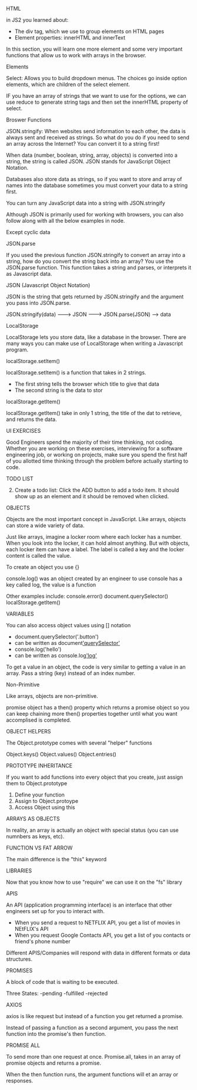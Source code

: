 HTML

in JS2 you learned about:

- The div tag, which we use to group elements on HTML pages
- Element properties: innerHTML and innerText

In this section, you will learn one more element and some very important functions that allow us to work with arrays in the browser.

Elements

Select: 
Allows you to build dropdown menus. The choices go inside option elements, which are children of the select element.

IF you have an array of strings that we want to use for the options, we can use reduce to generate string tags and then set the innerHTML property of select.


Broswer Functions

JSON.stringify: 
When websites send information to each other, the data is always sent and received as strings. So what do you do if you need to send an array across the Internet? You can convert it to a string first!

When data (number, boolean, string, array, objects) is converted into a string, the string is called JSON. JSON stands for JavaScript Object Notation.

Databases also store data as strings, so if you want to store and array of names into the database sometimes you must convert your data to a string first.

You can turn any JavaScript data into a string with JSON.stringify

Although JSON is primarily used for working with browsers, you can also follow along with all the below examples in node.

Except cyclic data


JSON.parse

If you used the previous function JSON.stringify to convert an array into a string, how do you convert the string back into an array? You use the JSON.parse function. This function takes a string and parses, or interprets it as Javascript data.


JSON (Javascript Object Notation)

JSON is the string that gets returned by JSON.stringify and the argument you pass into JSON.parse.

JSON.stringify(data) ---> JSON ---> JSON.parse(JSON) --> data


LocalStorage

LocalStorage lets you store data, like a database in the browser. There are many ways you can make use of LocalStorage when writing a Javascript program.

localStorage.setItem()

localStorage.setItem() is a function that takes in 2 strings.

- The first string tells the browser which title to give that data
- The second string is the data to stor

localStorage.getItem()

localStorage.getItem() take in only 1 string, the title of the dat to retrieve, and returns the data.


UI EXERCISES

Good Engineers spend the majority of their time thinking, not coding. Whether you are working on these exercises, interviewing for a software engineering job, or working on projects, make sure you spend the first half of you allotted time thinking through the problem before actually starting to code.


TODO LIST 

2. Create a todo list:
Click the ADD button to add a todo item. It should show up as an element and it should be removed when clicked.


OBJECTS

Objects are the most important concept in JavaScript. Like arrays, objects can store a wide variety of data.

Just like arrays, imagine a locker room where each locker has a number. When you look into the locker, it can hold almost anything. But with objects, each locker item can have a label. The label is called a key and the locker content is called the value.

To create an object you use {}

console.log() was an object created by an engineer to use
console has a key called log, the value is a function

Other examples include:
console.error()
document.querySelector()
localStorage.getItem()


VARIABLES

You can also access object values using [] notation
- document.querySelector('.button')
- can be written as document['querySelector']('.button')
- console.log('hello')
- can be written as console.log['log']('hello')

To get a value in an object, the code is very similar to getting a value in an array. Pass a string (key) instead of an index number.


Non-Primitive

Like arrays, objects are non-primitive.

promise object has a then() property which returns a promise object so you can keep chaining more then() properties together until what you want accomplised is completed. 


OBJECT HELPERS 

The Object.prototype comes with several "helper" functions

Object.keys()
Object.values()
Object.entries()


PROTOTYPE INHERITANCE

If you want to add functions into every object that you create, just assign them to Object.prototype
1. Define your function
2. Assign to Object.protoype
3. Access Object using this


ARRAYS AS OBJECTS 

In reality, an array is actually an object with special status (you can use numnbers as keys, etc).


FUNCTION VS FAT ARROW

The main difference is the "this" keyword


LIBRARIES

Now that you know how to use "require" we can use it on the "fs" library


APIS

An API (application programming interface) is an interface that other
engineers set up for you to interact with.
- When you send a request to NETFLIX API, you get a list of movies
in NEtFLIX's API
- When you request Google Contacts API, you get a list of you contacts or friend's phone number

Different APIS/Companies will respond with data in different formats or data structures.


PROMISES 

A block of code that is waiting to be executed.

Three States:
-pending
-fulfilled
-rejected

 AXIOS

 axios is like request but instead of a function you get returned a promise.

 Instead of passing a function as a second argument, you pass the next function into the promise's then function.

 

PROMISE ALL

To send more than one request at once. Promise.all, takes in an array of promise objects and returns a promise.

When the then function runs, the argument functions will et an array or responses.

